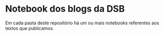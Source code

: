 # Notebook dos blogs da DSB

Em cada pasta deste reposítório há um ou mais notebooks referentes aos textos que publicamos.
